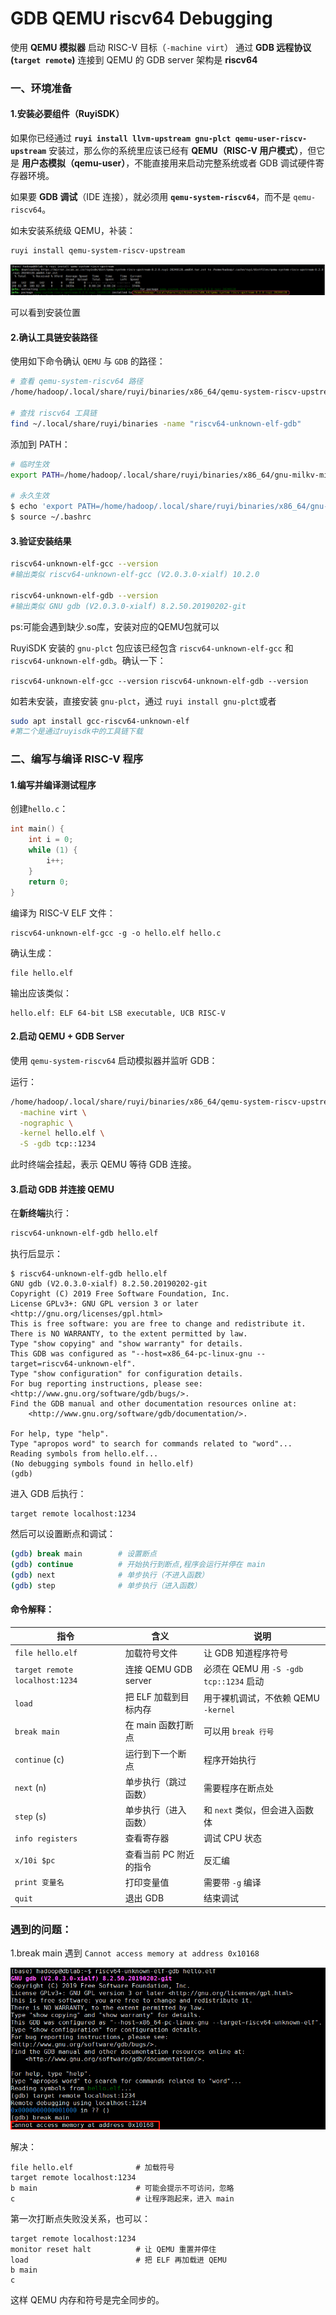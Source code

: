 # GDB QEMU riscv64 Debugging

使用 **QEMU 模拟器** 启动 RISC-V 目标（`-machine virt`）
通过 **GDB 远程协议 (`target remote`)** 连接到 QEMU 的 GDB server
架构是 **riscv64**

### 一、环境准备

#### 1.安装必要组件（RuyiSDK）

如果你已经通过 **`ruyi install llvm-upstream gnu-plct qemu-user-riscv-upstream`** 安装过，那么你的系统里应该已经有 **QEMU（RISC-V 用户模式）**，但它是 **用户态模拟（qemu-user）**，不能直接用来启动完整系统或者 GDB 调试硬件寄存器环境。

如果要 **GDB 调试**（IDE 连接），就必须用 **`qemu-system-riscv64`**，而不是 `qemu-riscv64`。

如未安装系统级 QEMU，补装：

```bash
ruyi install qemu-system-riscv-upstream
```

![](pic/pic1.png)

可以看到安装位置

#### 2.确认工具链安装路径

使用如下命令确认 `QEMU` 与 `GDB` 的路径：

```bash
# 查看 qemu-system-riscv64 路径
/home/hadoop/.local/share/ruyi/binaries/x86_64/qemu-system-riscv-upstream-*/bin/qemu-system-riscv64 --version

# 查找 riscv64 工具链
find ~/.local/share/ruyi/binaries -name "riscv64-unknown-elf-gdb"
```

添加到 PATH：

```bash
# 临时生效
export PATH=/home/hadoop/.local/share/ruyi/binaries/x86_64/gnu-milkv-milkv-duo-elf-bin-0.20240731.0+git.67688c7335e7/bin/:$PATH

# 永久生效
$ echo 'export PATH=/home/hadoop/.local/share/ruyi/binaries/x86_64/gnu-milkv-milkv-duo-elf-bin-0.20240731.0+git.67688c7335e7/bin/:$PATH' >> ~/.bashrc
$ source ~/.bashrc
```

#### 3.验证安装结果

```bash
riscv64-unknown-elf-gcc --version
#输出类似 riscv64-unknown-elf-gcc (V2.0.3.0-xialf) 10.2.0

riscv64-unknown-elf-gdb --version
#输出类似 GNU gdb (V2.0.3.0-xialf) 8.2.50.20190202-git
```

ps:可能会遇到缺少.so库，安装对应的QEMU包就可以

RuyiSDK 安装的 `gnu-plct` 包应该已经包含 `riscv64-unknown-elf-gcc` 和 `riscv64-unknown-elf-gdb`。确认一下：

`riscv64-unknown-elf-gcc --version`
`riscv64-unknown-elf-gdb --version`

如若未安装，直接安装 `gnu-plct`，通过 `ruyi install gnu-plct`或者

```bash
sudo apt install gcc-riscv64-unknown-elf
#第二个是通过ruyisdk中的工具链下载
```

### 二、编写与编译 RISC-V 程序

#### 1.编写并编译测试程序

创建`hello.c`：

```c
int main() {
    int i = 0;
    while (1) {
        i++;
    }
    return 0;
}
```

编译为 RISC-V ELF 文件：

```
riscv64-unknown-elf-gcc -g -o hello.elf hello.c
```

确认生成：

```
file hello.elf
```

输出应该类似：

```
hello.elf: ELF 64-bit LSB executable, UCB RISC-V
```

#### 2.启动 QEMU + GDB Server

使用 `qemu-system-riscv64` 启动模拟器并监听 GDB：

运行：

```bash
/home/hadoop/.local/share/ruyi/binaries/x86_64/qemu-system-riscv-upstream-8.2.0-ruyi.20240128/bin/qemu-system-riscv64 \
  -machine virt \
  -nographic \
  -kernel hello.elf \
  -S -gdb tcp::1234
```

此时终端会挂起，表示 QEMU 等待 GDB 连接。

#### 3.启动 GDB 并连接 QEMU

在**新终端**执行：

```bash
riscv64-unknown-elf-gdb hello.elf
```

执行后显示：

```
$ riscv64-unknown-elf-gdb hello.elf
GNU gdb (V2.0.3.0-xialf) 8.2.50.20190202-git
Copyright (C) 2019 Free Software Foundation, Inc.
License GPLv3+: GNU GPL version 3 or later <http://gnu.org/licenses/gpl.html>
This is free software: you are free to change and redistribute it.
There is NO WARRANTY, to the extent permitted by law.
Type "show copying" and "show warranty" for details.
This GDB was configured as "--host=x86_64-pc-linux-gnu --target=riscv64-unknown-elf".
Type "show configuration" for configuration details.
For bug reporting instructions, please see:
<http://www.gnu.org/software/gdb/bugs/>.
Find the GDB manual and other documentation resources online at:
    <http://www.gnu.org/software/gdb/documentation/>.

For help, type "help".
Type "apropos word" to search for commands related to "word"...
Reading symbols from hello.elf...
(No debugging symbols found in hello.elf)
(gdb) 
```

进入 GDB 后执行：

```
target remote localhost:1234
```

然后可以设置断点和调试：

```bash
(gdb) break main        # 设置断点
(gdb) continue          # 开始执行到断点,程序会运行并停在 main
(gdb) next              # 单步执行（不进入函数）
(gdb) step              # 单步执行（进入函数）
```

#### 命令解释：

| 指令                           | 含义                   | 说明                                    |
| ------------------------------ | ---------------------- | --------------------------------------- |
| `file hello.elf`               | 加载符号文件           | 让 GDB 知道程序符号                     |
| `target remote localhost:1234` | 连接 QEMU GDB server   | 必须在 QEMU 用 `-S -gdb tcp::1234` 启动 |
| `load`                         | 把 ELF 加载到目标内存  | 用于裸机调试，不依赖 QEMU `-kernel`     |
| `break main`                   | 在 main 函数打断点     | 可以用 `break 行号`                     |
| `continue` (`c`)               | 运行到下一个断点       | 程序开始执行                            |
| `next` (`n`)                   | 单步执行（跳过函数）   | 需要程序在断点处                        |
| `step` (`s`)                   | 单步执行（进入函数）   | 和 `next` 类似，但会进入函数体          |
| `info registers`               | 查看寄存器             | 调试 CPU 状态                           |
| `x/10i $pc`                    | 查看当前 PC 附近的指令 | 反汇编                                  |
| `print 变量名`                 | 打印变量值             | 需要带 `-g` 编译                        |
| `quit`                         | 退出 GDB               | 结束调试                                |

### 遇到的问题：

1.break main 遇到 `Cannot access memory at address 0x10168`

![](pic/pic2.png)

解决：

```
file hello.elf              # 加载符号
target remote localhost:1234
b main                      # 可能会提示不可访问，忽略
c                           # 让程序跑起来，进入 main
```

第一次打断点失败没关系，也可以：

```
target remote localhost:1234
monitor reset halt          # 让 QEMU 重置并停住
load                        # 把 ELF 再加载进 QEMU
b main
c
```

这样 QEMU 内存和符号是完全同步的。
